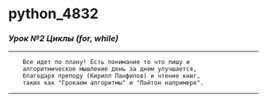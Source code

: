 # python_4832
### _*Урок №2 Циклы (for, while)*_
***
        Все идет по плану! Есть понимание то что пишу и 
        алгоритмическое мышление день за днем улучшается,
        благодаря преподу (Кирилл Панфилов) и чтение книг, 
        таких как "Грокаем алгоритмы" и "Пайтон напримере".
                                    
***


